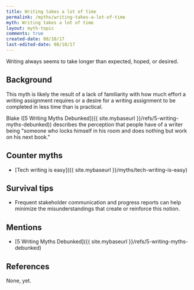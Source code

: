 ```yaml
---
title: Writing takes a lot of time
permalink: /myths/writing-takes-a-lot-of-time
myth: Writing takes a lot of time
layout: myth-topic
comments: true
created-date: 08/10/17
last-edited-date: 08/10/17
---
```


Writing always seems to take longer than expected, hoped, or desired.

## Background

This myth is likely the result of a lack of familiarity with how much effort a writing assignment requires or a desire for a writing assignment to be completed in less time than is practical. 

Blake ([5 Writing Myths Debunked]({{ site.mybaseurl }}/refs/5-writing-myths-debunked)) describes the perception that people have of a writer being "someone who locks himself in his room and does nothing but work on his next book."

## Counter myths

* [Tech writing is easy]({{ site.mybaseurl }}/myths/tech-writing-is-easy)

## Survival tips

* Frequent stakeholder communication and progress reports can help minimize the misunderstandings that create or reinforce this notion.

## Mentions

* [5 Writing Myths Debunked]({{ site.mybaseurl }}/refs/5-writing-myths-debunked)

## References

None, yet.
